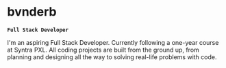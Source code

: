 # bvnderb

**`Full Stack Developer`**

I'm an aspiring Full Stack Developer. Currently following a one-year course at Syntra PXL. All coding projects are built from the ground up, from planning and designing all the way to solving real-life problems with code. 

<p>
  <a href="https://github.com/bvnderb?tab=repositories)](https://github.com/bvnderb?tab=repositories&q=&type=&language=&sort=stargazers)"
    <img alt="total stars" title="Total stars on GitHub" src="https://custom-icon-badges.demolab.com/github/bvnderb?color=55960c&style=for-the-badge&labelColor=488207&Logo=star"/></a>
</p>

